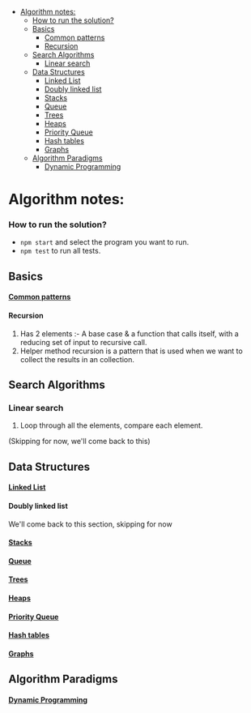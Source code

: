 - [Algorithm notes:](#algorithm-notes)
    - [How to run the solution?](#how-to-run-the-solution)
  - [Basics](#basics)
      - [Common patterns](#common-patterns)
      - [Recursion](#recursion)
  - [Search Algorithms](#search-algorithms)
    - [Linear search](#linear-search)
  - [Data Structures](#data-structures)
      - [Linked List](#linked-list)
      - [Doubly linked list](#doubly-linked-list)
      - [Stacks](#stacks)
      - [Queue](#queue)
      - [Trees](#trees)
      - [Heaps](#heaps)
      - [Priority Queue](#priority-queue)
      - [Hash tables](#hash-tables)
      - [Graphs](#graphs)
  - [Algorithm Paradigms](#algorithm-paradigms)
      - [Dynamic Programming](#dynamic-programming)



# Algorithm notes:

### How to run the solution?
- `npm start` and select the program you want to run.
- `npm test` to run all tests.

## Basics

#### [Common patterns](./src/Patterns/README.md)

#### Recursion
1. Has 2 elements :- A base case & a function that calls itself, with a reducing set of input to recursive call.
2. Helper method recursion is a pattern that is used when we want to collect the results in an collection.

## Search Algorithms

### Linear search
1. Loop through all the elements, compare each element.

(Skipping for now, we'll come back to this)

## Data Structures

#### [Linked List](./src/Linked_lists/README_LINKED_LIST.md)

#### Doubly linked list
We'll come back to this section, skipping for now

#### [Stacks](./src/Stack/README.md)

#### [Queue](./src/Queue/README.md)

#### [Trees](./src/Trees/README.md)

#### [Heaps](./src/Heap/README.md)

#### [Priority Queue](./src/Heap/README_PRIORITY_QUEUE.md)

#### [Hash tables](./src/HashTable/README.md)

#### [Graphs](./src/Graphs/README.md)

## Algorithm Paradigms

#### [Dynamic Programming](./src/Dynamic_programming/README.md)
